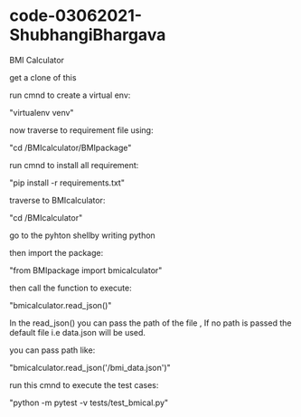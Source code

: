 # code-03062021-ShubhangiBhargava
BMI Calculator

get a clone of this

run cmnd to create a virtual env:

"virtualenv venv"

now traverse to requirement file using:

"cd /BMIcalculator/BMIpackage"

run cmnd to install all requirement:

"pip install -r requirements.txt"

traverse to BMIcalculator:

"cd /BMIcalculator"

go to the pyhton shellby writing python

then import the package:

"from BMIpackage import bmicalculator"

then call the function to execute:

"bmicalculator.read_json()"

In the read_json() you can pass the path of the file , If no path is passed the default file i.e data.json will be used.

you can pass path like:

"bmicalculator.read_json('/bmi_data.json')"

run this cmnd to execute the test cases:

"python -m pytest -v tests/test_bmical.py"
